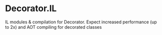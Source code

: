 # Decorator.IL
IL modules &amp; compilation for Decorator. Expect increased performance (up to 2x) and AOT compiling for decorated classes
